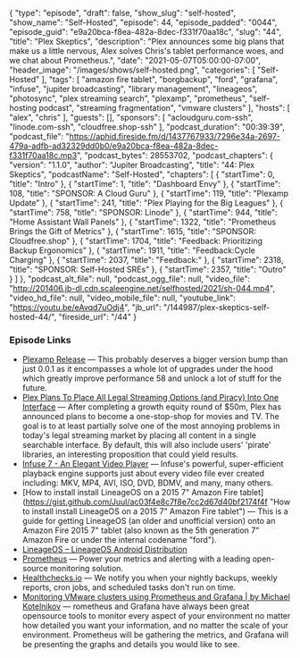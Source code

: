 {
  "type": "episode",
  "draft": false,
  "show_slug": "self-hosted",
  "show_name": "Self-Hosted",
  "episode": 44,
  "episode_padded": "0044",
  "episode_guid": "e9a20bca-f8ea-482a-8dec-f331f70aa18c",
  "slug": "44",
  "title": "Plex Skeptics",
  "description": "Plex announces some big plans that make us a little nervous, Alex solves Chris's tablet performance woes, and we chat about Prometheus.",
  "date": "2021-05-07T05:00:00-07:00",
  "header_image": "/images/shows/self-hosted.png",
  "categories": [
    "Self-Hosted"
  ],
  "tags": [
    "amazon fire tablet",
    "borgbackup",
    "ford",
    "grafana",
    "infuse",
    "jupiter broadcasting",
    "library management",
    "lineageos",
    "photosync",
    "plex streaming search",
    "plexamp",
    "prometheus",
    "self-hosting podcast",
    "streaming fragmentation",
    "vmware clusters"
  ],
  "hosts": [
    "alex",
    "chris"
  ],
  "guests": [],
  "sponsors": [
    "acloudguru.com-ssh",
    "linode.com-ssh",
    "cloudfree.shop-ssh"
  ],
  "podcast_duration": "00:39:39",
  "podcast_file": "https://aphid.fireside.fm/d/1437767933/7296e34a-2697-479a-adfb-ad32329dd0b0/e9a20bca-f8ea-482a-8dec-f331f70aa18c.mp3",
  "podcast_bytes": 28553702,
  "podcast_chapters": {
    "version": "1.1.0",
    "author": "Jupiter Broadcasting",
    "title": "44: Plex Skeptics",
    "podcastName": "Self-Hosted",
    "chapters": [
      {
        "startTime": 0,
        "title": "Intro"
      },
      {
        "startTime": 1,
        "title": "Dashboard Envy"
      },
      {
        "startTime": 108,
        "title": "SPONSOR: A Cloud Guru"
      },
      {
        "startTime": 119,
        "title": "Plexamp Update"
      },
      {
        "startTime": 241,
        "title": "Plex Playing for the Big Leagues"
      },
      {
        "startTime": 758,
        "title": "SPONSOR: Linode"
      },
      {
        "startTime": 944,
        "title": "Home Assistant Wall Panels"
      },
      {
        "startTime": 1322,
        "title": "Prometheus Brings the Gift of Metrics"
      },
      {
        "startTime": 1615,
        "title": "SPONSOR: Cloudfree.shop"
      },
      {
        "startTime": 1704,
        "title": "Feedback: Prioritizing Backup Ergonomics"
      },
      {
        "startTime": 1911,
        "title": "Feedback:Cycle Charging"
      },
      {
        "startTime": 2037,
        "title": "Feedback:"
      },
      {
        "startTime": 2318,
        "title": "SPONSOR: Self-Hosted SREs"
      },
      {
        "startTime": 2357,
        "title": "Outro"
      }
    ]
  },
  "podcast_alt_file": null,
  "podcast_ogg_file": null,
  "video_file": "http://201406.jb-dl.cdn.scaleengine.net/selfhosted/2021/sh-044.mp4",
  "video_hd_file": null,
  "video_mobile_file": null,
  "youtube_link": "https://youtu.be/eAvqd7uOdj4",
  "jb_url": "/144987/plex-skeptics-self-hosted-44/",
  "fireside_url": "/44"
}


### Episode Links

  * [Plexamp Release](https://forums.plex.tv/t/plexamp-release-notes/221280/27 "Plexamp Release") — This probably deserves a bigger version bump than just 0.0.1 as it encompasses a whole lot of upgrades under the hood which greatly improve performance 58 and unlock a lot of stuff for the future. 
  * [Plex Plans To Place All Legal Streaming Options (and Piracy) Into One Interface](https://torrentfreak.com/plex-plans-to-place-all-legal-streaming-options-and-piracy-into-one-interface-210415/ "Plex Plans To Place All Legal Streaming Options \(and Piracy\) Into One Interface") — After completing a growth equity round of $50m, Plex has announced plans to become a one-stop-shop for movies and TV. The goal is to at least partially solve one of the most annoying problems in today's legal streaming market by placing all content in a single searchable interface. By default, this will also include users' 'pirate' libraries, an interesting proposition that could yield results.
  * [Infuse 7 - An Elegant Video Player](https://firecore.com/infuse "Infuse 7 - An Elegant Video Player") — Infuse's powerful, super-efficient playback engine supports just about every video file ever created including: MKV, MP4, AVI, ISO, DVD, BDMV, and many, many others.
  * [How to install install LineageOS on a 2015 7" Amazon Fire tablet](https://gist.github.com/Juul/ac03f4e8c7f8e7cc2d67d40bf2174f4f "How to install install LineageOS on a 2015 7" Amazon Fire tablet") — This is a guide for getting LineageOS (an older and unofficial version) onto an Amazon Fire 2015 7" tablet (also known as the 5th generation 7" Amazon Fire or under the internal codename "ford").
  * [LineageOS – LineageOS Android Distribution](https://lineageos.org/ "LineageOS – LineageOS Android Distribution")
  * [Prometheus](https://prometheus.io/ "Prometheus") — Power your metrics and alerting with a leading open-source monitoring solution.
  * [Healthchecks.io](https://healthchecks.io/ "Healthchecks.io") — We notify you when your nightly backups, weekly reports, cron jobs, and scheduled tasks don't run on time. 
  * [Monitoring VMware clusters using Prometheus and Grafana | by Michael Kotelnikov](https://michaelkotelnikov.medium.com/monitoring-vmware-clusters-using-prometheus-and-grafana-6223bb7936f9 "Monitoring VMware clusters using Prometheus and Grafana | by Michael Kotelnikov") — rometheus and Grafana have always been great opensource tools to monitor every aspect of your environment no matter how detailed you want your information, and no matter the scale of your environment. Prometheus will be gathering the metrics, and Grafana will be presenting the graphs and details you would like to see.


